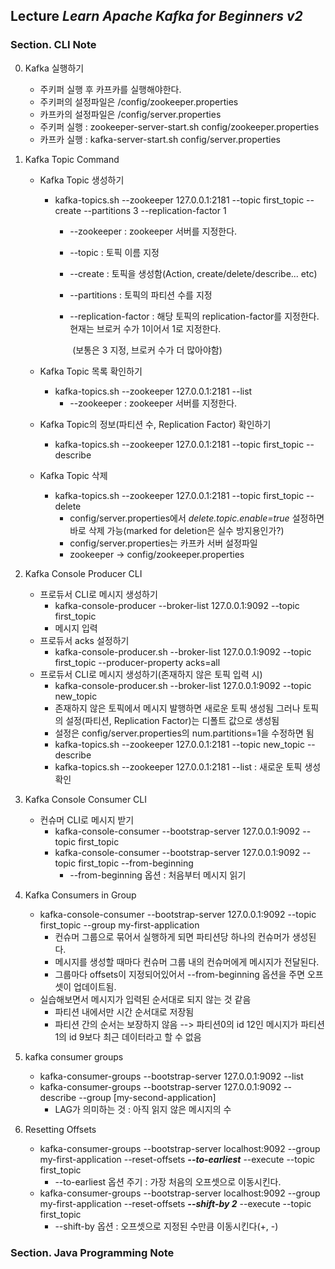## Lecture *Learn Apache Kafka for Beginners v2*

### Section. CLI Note

0. Kafka 실행하기
   - 주키퍼 실행 후 카프카를 실행해야한다.
   - 주키퍼의 설정파일은 /config/zookeeper.properties
   - 카프카의 설정파일은 /config/server.properties
   - 주키퍼 실행 : zookeeper-server-start.sh config/zookeeper.properties
   - 카프카 실행 : kafka-server-start.sh config/server.properties

1. Kafka Topic Command

   - Kafka Topic 생성하기

     - kafka-topics.sh --zookeeper 127.0.0.1:2181 --topic first_topic --create --partitions 3 --replication-factor 1

       - --zookeeper : zookeeper 서버를 지정한다.

       - --topic : 토픽 이름 지정

       - --create : 토픽을 생성함(Action, create/delete/describe... etc)

       - --partitions : 토픽의 파티션 수를 지정

       - --replication-factor : 해당 토픽의 replication-factor를 지정한다. 현재는 브로커 수가 1이어서 1로 지정한다. 

         ​								(보통은 3 지정, 브로커 수가 더 많아야함)

   - Kafka Topic 목록 확인하기

     - kafka-topics.sh --zookeeper 127.0.0.1:2181 --list
       - --zookeeper : zookeeper 서버를 지정한다.

   - Kafka Topic의 정보(파티션 수, Replication Factor) 확인하기

     - kafka-topics.sh --zookeeper 127.0.0.1:2181 --topic first_topic --describe

   - Kafka Topic 삭제

     - kafka-topics.sh --zookeeper 127.0.0.1:2181 --topic first_topic --delete
       - config/server.properties에서 *delete.topic.enable=true* 설정하면 바로 삭제 가능(marked for deletion은 실수 방지용인가?)
       - config/server.properties는 카프카 서버 설정파일
       - zookeeper -> config/zookeeper.properties

2. Kafka Console Producer CLI
   - 프로듀서 CLI로 메시지 생성하기
     - kafka-console-producer --broker-list 127.0.0.1:9092 --topic first_topic
     - 메시지 입력
   - 프로듀서 acks 설정하기
     - kafka-console-producer.sh --broker-list 127.0.0.1:9092 --topic first_topic --producer-property acks=all
   - 프로듀서 CLI로 메시지 생성하기(존재하지 않은 토픽 입력 시)
     - kafka-console-producer.sh --broker-list 127.0.0.1:9092 --topic new_topic
     - 존재하지 않은 토픽에서 메시지 발행하면 새로운 토픽 생성됨 그러나 토픽의 설정(파티션, Replication Factor)는 디폴트 값으로 생성됨
     - 설정은 config/server.properties의 num.partitions=1을 수정하면 됨
     - kafka-topics.sh --zookeeper 127.0.0.1:2181 --topic new_topic --describe
     - kafka-topics.sh --zookeeper 127.0.0.1:2181 --list : 새로운 토픽 생성 확인
3. Kafka Console Consumer CLI
   - 컨슈머 CLI로 메시지 받기
     - kafka-console-consumer --bootstrap-server 127.0.0.1:9092 --topic first_topic
     - kafka-console-consumer --bootstrap-server 127.0.0.1:9092 --topic first_topic --from-beginning
       - --from-beginning 옵션 : 처음부터 메시지 읽기
4. Kafka Consumers in Group
   - kafka-console-consumer --bootstrap-server 127.0.0.1:9092 --topic first_topic --group my-first-application
     - 컨슈머 그룹으로 묶어서 실행하게 되면 파티션당 하나의 컨슈머가 생성된다.
     - 메시지를 생성할 때마다 컨슈머 그룹 내의 컨슈머에게 메시지가 전달된다.
     - 그룹마다 offsets이 지정되어있어서 --from-beginning 옵션을 주면 오프셋이 업데이트됨.
   - 실습해보면서 메시지가 입력된 순서대로 되지 않는 것 같음
     - 파티션 내에서만 시간 순서대로 저장됨
     - 파티션 간의 순서는 보장하지 않음 --> 파티션0의 id 12인 메시지가 파티션 1의 id 9보다 최근 데이터라고 할 수 없음
5. kafka consumer groups
   - kafka-consumer-groups --bootstrap-server 127.0.0.1:9092 --list
   - kafka-consumer-groups --bootstrap-server 127.0.0.1:9092 --describe --group [my-second-application]
     - LAG가 의미하는 것 : 아직 읽지 않은 메시지의 수
6. Resetting Offsets
   - kafka-consumer-groups --bootstrap-server localhost:9092 --group my-first-application --reset-offsets ***--to-earliest*** --execute --topic first_topic
     - --to-earliest 옵션 주기 : 가장 처음의 오프셋으로 이동시킨다.
   - kafka-consumer-groups --bootstrap-server localhost:9092 --group my-first-application --reset-offsets ***--shift-by 2*** --execute --topic first_topic
     - --shift-by 옵션 : 오프셋으로 지정된 수만큼 이동시킨다(+, -)

### Section. Java Programming Note



